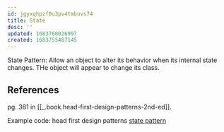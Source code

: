 ```yaml
---
id: jgyxqhpzf0u3pv4tmbuvs74
title: State
desc: ''
updated: 1683760026997
created: 1683755487145
---
```


State Pattern: Allow an object to alter its behavior when its internal state changes. THe object will appear to change its class. 

## References
pg. 381 in [[_.book.head-first-design-patterns-2nd-ed]].

Example code: head first design patterns [state pattern](https://github.com/bethrobson/Head-First-Design-Patterns/tree/master/src/headfirst/designpatterns/state)